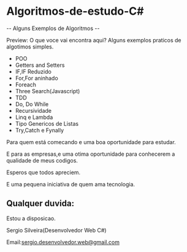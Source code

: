 # Algoritmos-de-estudo-C#
 
 -- Alguns Exemplos de Algoritmos --
 
  Preview:
  O que voce vai encontra aqui?
  Alguns exemplos praticos de algotimos simples.
  
  - POO
  - Getters and Setters
  - IF,IF Reduzido 
  - For,For aninhado
  - Foreach
  - Three Search(Javascript)
  - TDD
  - Do, Do While
  - Recursividade 
  - Linq e Lambda
  - Tipo Genericos de Listas
  - Try,Catch e Fynally
  
  Para quem está comecando e uma boa oportunidade para estudar.
  
  E para as empresas,e uma otima oportunidade para conhecerem a qualidade de meus codigos.
  
  Esperos que todos apreciem.
  
  E uma pequena iniciativa de quem ama tecnologia.
  
  Qualquer duvida:  
  ---------------------------------------------------------------------
  Estou a disposicao.
 
  Sergio Silveira(Desenvolvedor Web C#)
  
  
  Email:sergio.desenvolvedor.web@gmail.com
  
  
  
